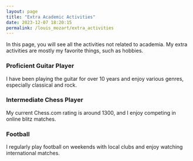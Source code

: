 ```yaml
---
layout: page
title: "Extra Academic Activities"
date: 2023-12-07 18:20:15
permalink: /louis_mozart/extra_activities
---
```


In this page, you will see all the activities not related to academia. My extra activities are mostly my favorite things, such as hobbies.

<!--more-->

### Proficient Guitar Player  
I have been playing the guitar for over 10 years and enjoy various genres, especially classical and rock.

### Intermediate Chess Player  
My current Chess.com rating is around 1300, and I enjoy competing in online blitz matches.

### Football  
I regularly play football on weekends with local clubs and enjoy watching international matches.
